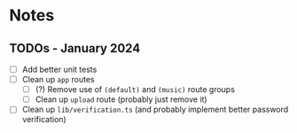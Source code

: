# Notes

## TODOs - January 2024

- [ ] Add better unit tests
- [ ] Clean up `app` routes
  - [ ] (?) Remove use of `(default)` and `(music)` route groups
  - [ ] Clean up `upload` route (probably just remove it)
- [ ] Clean up `lib/verification.ts` (and probably implement better password verification)
